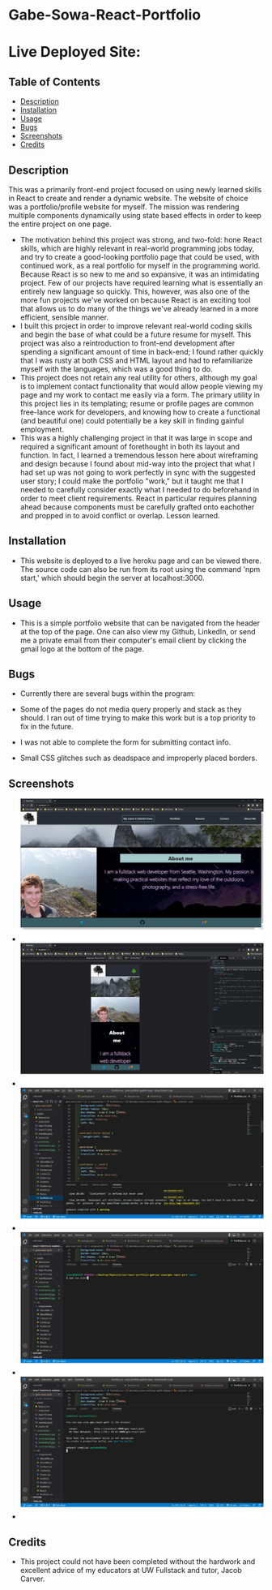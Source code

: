 # Gabe-Sowa-React-Portfolio

# Live Deployed Site:

## Table of Contents

-   [Description](#description)
-   [Installation](#installation)
-   [Usage](#Usage)
-   [Bugs](#Bugs)
-   [Screenshots](#screenshots)
-   [Credits](#credits)

## Description

This was a primarily front-end project focused on using newly learned skills in React to create and render a dynamic website. The website of choice was a portfolio/profile website for myself. The mission was rendering multiple components dynamically using state based effects in order to keep the entire project on one page.

-   The motivation behind this project was strong, and two-fold: hone React skills, which are highly relevant in real-world programming jobs today, and try to create a good-looking portfolio page that could be used, with continued work, as a real portfolio for myself in the programming world. Because React is so new to me and so expansive, it was an intimidating project. Few of our projects have required learning what is essentially an entirely new language so quickly. This, however, was also one of the more fun projects we've worked on because React is an exciting tool that allows us to do many of the things we've already learned in a more efficient, sensible manner.
-   I built this project in order to improve relevant real-world coding skills and begin the base of what could be a future resume for myself. This project was also a reintroduction to front-end development after spending a significant amount of time in back-end; I found rather quickly that I was rusty at both CSS and HTML layout and had to refamiliarize myself with the languages, which was a good thing to do.
-   This project does not retain any real utility for others, although my goal is to implement contact functionality that would allow people viewing my page and my work to contact me easily via a form. The primary utility in this project lies in its templating; resume or profile pages are common free-lance work for developers, and knowing how to create a functional (and beautiful one) could potentially be a key skill in finding gainful employment.
-   This was a highly challenging project in that it was large in scope and required a significant amount of forethought in both its layout and function. In fact, I learned a tremendous lesson here about wireframing and design because I found about mid-way into the project that what I had set up was not going to work perfectly in sync with the suggested user story; I could make the portfolio "work," but it taught me that I needed to carefully consider exactly what I needed to do beforehand in order to meet client requirements. React in particular requires planning ahead because components must be carefully grafted onto eachother and propped in to avoid conflict or overlap. Lesson learned.

## Installation

-   This website is deployed to a live heroku page and can be viewed there. The source code can also be run from its root using the command 'npm start,' which should begin the server at localhost:3000.

## Usage

-   This is a simple portfolio website that can be navigated from the header at the top of the page. One can also view my Github, LinkedIn, or send me a private email from their computer's email client by clicking the gmail logo at the bottom of the page.

## Bugs

-   Currently there are several bugs within the program:

-   Some of the pages do not media query properly and stack as they should. I ran out of time trying to make this work but is a top priority to fix in the future.
-   I was not able to complete the form for submitting contact info.
-   Small CSS glitches such as deadspace and improperly placed borders.

## Screenshots

-   ![Alt= A look at the landing page.](./screenshots/screenshot1.jpg)
-   ![Alt= A look at the landing page in mobile format.](./screenshots/screenshot2.jpg)
-   ![Alt= A look at the file structure.](./screenshots/screenshot3.jpg)
-   ![Alt= A look at the command necessary to start the app. ](./screenshots/screenshot4.jpg)
-   ![Alt= A look at a successful build response after CLI "npm start."](./screenshots/screenshot5.jpg)

## Credits

-   This project could not have been completed without the hardwork and excellent advice of my educators at UW Fullstack and tutor, Jacob Carver.
